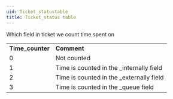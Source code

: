 ```yaml
---
uid: Ticket_statustable
title: Ticket_status table
---
```


Which field in ticket we count time spent on

|                   |                                           |
|-------------------|-------------------------------------------|
| **Time\_counter** | **Comment**                               |
| 0                 | Not counted                               |
| 1                 | Time is counted in the \_internally field |
| 2                 | Time is counted in the \_externally field |
| 3                 | Time is counted in the \_queue field      |